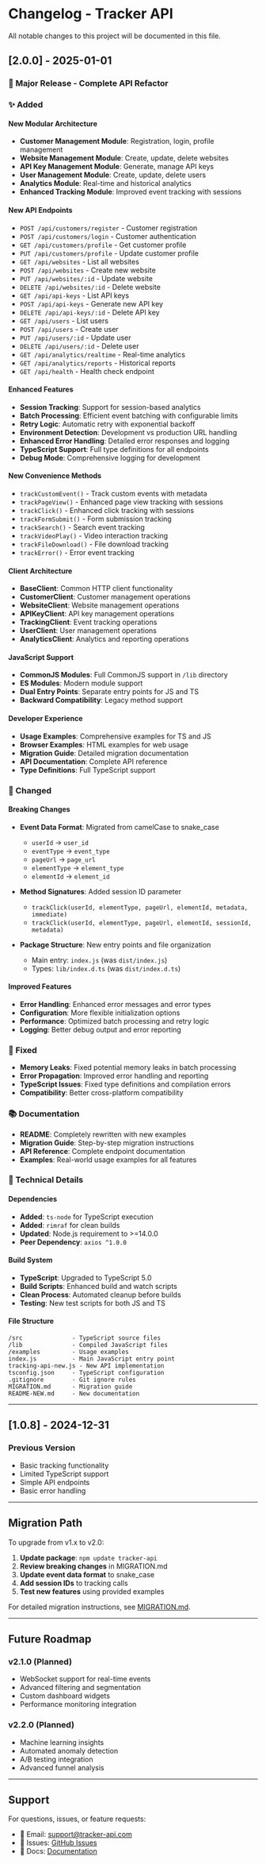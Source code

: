 # Changelog - Tracker API

All notable changes to this project will be documented in this file.

## [2.0.0] - 2025-01-01

### 🎉 Major Release - Complete API Refactor

### ✨ Added

#### **New Modular Architecture**

- **Customer Management Module**: Registration, login, profile management
- **Website Management Module**: Create, update, delete websites
- **API Key Management Module**: Generate, manage API keys
- **User Management Module**: Create, update, delete users
- **Analytics Module**: Real-time and historical analytics
- **Enhanced Tracking Module**: Improved event tracking with sessions

#### **New API Endpoints**

- `POST /api/customers/register` - Customer registration
- `POST /api/customers/login` - Customer authentication
- `GET /api/customers/profile` - Get customer profile
- `PUT /api/customers/profile` - Update customer profile
- `GET /api/websites` - List all websites
- `POST /api/websites` - Create new website
- `PUT /api/websites/:id` - Update website
- `DELETE /api/websites/:id` - Delete website
- `GET /api/api-keys` - List API keys
- `POST /api/api-keys` - Generate new API key
- `DELETE /api/api-keys/:id` - Delete API key
- `GET /api/users` - List users
- `POST /api/users` - Create user
- `PUT /api/users/:id` - Update user
- `DELETE /api/users/:id` - Delete user
- `GET /api/analytics/realtime` - Real-time analytics
- `GET /api/analytics/reports` - Historical reports
- `GET /api/health` - Health check endpoint

#### **Enhanced Features**

- **Session Tracking**: Support for session-based analytics
- **Batch Processing**: Efficient event batching with configurable limits
- **Retry Logic**: Automatic retry with exponential backoff
- **Environment Detection**: Development vs production URL handling
- **Enhanced Error Handling**: Detailed error responses and logging
- **TypeScript Support**: Full type definitions for all endpoints
- **Debug Mode**: Comprehensive logging for development

#### **New Convenience Methods**

- `trackCustomEvent()` - Track custom events with metadata
- `trackPageView()` - Enhanced page view tracking with sessions
- `trackClick()` - Enhanced click tracking with sessions
- `trackFormSubmit()` - Form submission tracking
- `trackSearch()` - Search event tracking
- `trackVideoPlay()` - Video interaction tracking
- `trackFileDownload()` - File download tracking
- `trackError()` - Error event tracking

#### **Client Architecture**

- **BaseClient**: Common HTTP client functionality
- **CustomerClient**: Customer management operations
- **WebsiteClient**: Website management operations
- **APIKeyClient**: API key management operations
- **TrackingClient**: Event tracking operations
- **UserClient**: User management operations
- **AnalyticsClient**: Analytics and reporting operations

#### **JavaScript Support**

- **CommonJS Modules**: Full CommonJS support in `/lib` directory
- **ES Modules**: Modern module support
- **Dual Entry Points**: Separate entry points for JS and TS
- **Backward Compatibility**: Legacy method support

#### **Developer Experience**

- **Usage Examples**: Comprehensive examples for TS and JS
- **Browser Examples**: HTML examples for web usage
- **Migration Guide**: Detailed migration documentation
- **API Documentation**: Complete API reference
- **Type Definitions**: Full TypeScript support

### 🔄 Changed

#### **Breaking Changes**

- **Event Data Format**: Migrated from camelCase to snake_case

  - `userId` → `user_id`
  - `eventType` → `event_type`
  - `pageUrl` → `page_url`
  - `elementType` → `element_type`
  - `elementId` → `element_id`

- **Method Signatures**: Added session ID parameter

  - `trackClick(userId, elementType, pageUrl, elementId, metadata, immediate)`
  - `trackClick(userId, elementType, pageUrl, elementId, sessionId, metadata)`

- **Package Structure**: New entry points and file organization
  - Main entry: `index.js` (was `dist/index.js`)
  - Types: `lib/index.d.ts` (was `dist/index.d.ts`)

#### **Improved Features**

- **Error Handling**: Enhanced error messages and error types
- **Configuration**: More flexible initialization options
- **Performance**: Optimized batch processing and retry logic
- **Logging**: Better debug output and error reporting

### 🐛 Fixed

- **Memory Leaks**: Fixed potential memory leaks in batch processing
- **Error Propagation**: Improved error handling and reporting
- **TypeScript Issues**: Fixed type definitions and compilation errors
- **Compatibility**: Better cross-platform compatibility

### 📚 Documentation

- **README**: Completely rewritten with new examples
- **Migration Guide**: Step-by-step migration instructions
- **API Reference**: Complete endpoint documentation
- **Examples**: Real-world usage examples for all features

### 🔧 Technical Details

#### **Dependencies**

- **Added**: `ts-node` for TypeScript execution
- **Added**: `rimraf` for clean builds
- **Updated**: Node.js requirement to >=14.0.0
- **Peer Dependency**: `axios ^1.0.0`

#### **Build System**

- **TypeScript**: Upgraded to TypeScript 5.0
- **Build Scripts**: Enhanced build and watch scripts
- **Clean Process**: Automated cleanup before builds
- **Testing**: New test scripts for both JS and TS

#### **File Structure**

```
/src              - TypeScript source files
/lib              - Compiled JavaScript files
/examples         - Usage examples
index.js          - Main JavaScript entry point
tracking-api-new.js - New API implementation
tsconfig.json     - TypeScript configuration
.gitignore        - Git ignore rules
MIGRATION.md      - Migration guide
README-NEW.md     - New documentation
```

---

## [1.0.8] - 2024-12-31

### Previous Version

- Basic tracking functionality
- Limited TypeScript support
- Simple API endpoints
- Basic error handling

---

## Migration Path

To upgrade from v1.x to v2.0:

1. **Update package**: `npm update tracker-api`
2. **Review breaking changes** in MIGRATION.md
3. **Update event data format** to snake_case
4. **Add session IDs** to tracking calls
5. **Test new features** using provided examples

For detailed migration instructions, see [MIGRATION.md](./MIGRATION.md).

---

## Future Roadmap

### v2.1.0 (Planned)

- WebSocket support for real-time events
- Advanced filtering and segmentation
- Custom dashboard widgets
- Performance monitoring integration

### v2.2.0 (Planned)

- Machine learning insights
- Automated anomaly detection
- A/B testing integration
- Advanced funnel analysis

---

## Support

For questions, issues, or feature requests:

- 📧 Email: support@tracker-api.com
- 🐛 Issues: [GitHub Issues](https://github.com/yourusername/tracker-api/issues)
- 📖 Docs: [Documentation](https://github.com/yourusername/tracker-api#readme)
